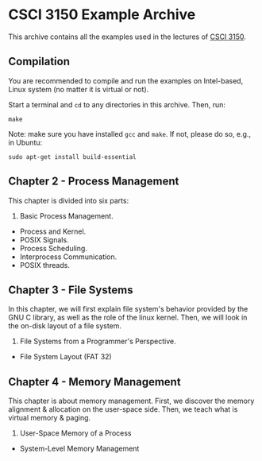 # CSCI 3150 Example Archive

This archive contains all the examples used in the lectures of [CSCI 3150](http://course.cse.cuhk.edu.hk/~csci3150).

## Compilation

You are recommended to compile and run the examples on Intel-based, Linux system (no matter it is virtual or not).

Start a terminal and `cd` to any directories in this archive. Then, run:

```
make
```

Note: make sure you have installed `gcc` and `make`. If not, please do so, e.g., in Ubuntu:

```
sudo apt-get install build-essential
```

## Chapter 2 - Process Management

This chapter is divided into six parts:

  1. Basic Process Management.
  - Process and Kernel.
  - POSIX Signals.
  - Process Scheduling.
  - Interprocess Communication.
  - POSIX threads.

## Chapter 3 - File Systems

In this chapter, we will first explain file system's behavior provided by the GNU C library, as well as the role of the linux kernel. Then, we will look in the on-disk layout of a file system.

  1. File Systems from a Programmer's Perspective.
  - File System Layout (FAT 32)

## Chapter 4 - Memory Management

This chapter is about memory management. First, we discover the memory alignment & allocation on the user-space side. Then, we teach what is virtual memory & paging.

1. User-Space Memory of a Process
- System-Level Memory Management
